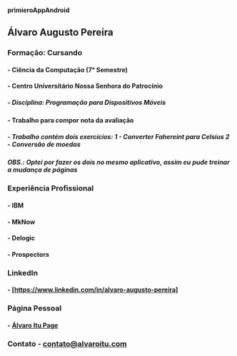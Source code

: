 #### primieroAppAndroid
## Álvaro Augusto Pereira
### Formação: Cursando
#### - Ciência da Computação (7° Semestre)
#### - Centro Universitário Nossa Senhora do Patrocínio
##### - Disciplina: Programação para Dispositivos Móveis

#### - Trabalho para compor nota da avaliação
##### - Trabalho contém dois exercícios: 1 - Converter Fahereint para Celsius 2 - Conversão de moedas
##### OBS.: Optei por fazer os dois no mesmo aplicativo, assim eu pude treinar a mudança de páginas

### Experiência Profissional

#### - IBM
#### - MkNow
#### - Delogic
#### - Prospectors

### LinkedIn
#### - [https://www.linkedin.com/in/alvaro-augusto-pereira]

### Página Pessoal
#### - [Álvaro Itu Page](https://alvaroitu.github.io/)

### Contato - contato@alvaroitu.com





